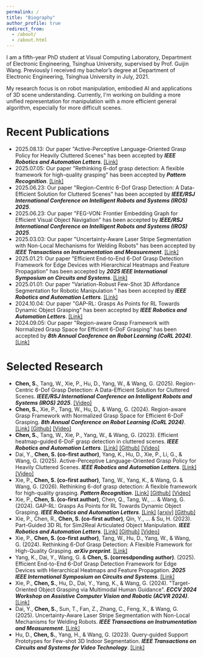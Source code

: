 ```yaml
---
permalink: /
title: "Biography"
author_profile: true
redirect_from: 
  - /about/
  - /about.html
---
```


I am a fifth-year PhD student at Visual Computing Laboratory, Department of Electronic Engineering, Tsinghua University, supervised by Prof. Guijin Wang. Previously I received my bachelor’s degree at Department of Electronic Engineering, Tsinghua University in July, 2021.

My research focus is on robot manipulation, embodied AI and applications of 3D scene understanding. Currently, I'm working on building a more unified representation for manipulation with a more efficient general algorithm, especially for more difficult scenes.

# Recent Publications

- 2025.08.13: Our paper "Active-Perceptive Language-Oriented Grasp Policy for Heavily Cluttered Scenes" has been accepted by ***IEEE Robotics and Automation Letters***. [[Link]](https://ieeexplore.ieee.org/document/11146494)
- 2025.07.05: Our paper "Rethinking 6-dof grasp detection: A flexible framework for high-quality grasping" has been accepted by ***Pattern Recognition***. [[Link]](https://www.sciencedirect.com/science/article/pii/S0031320325007484)
- 2025.06.23: Our paper "Region-Centric 6-Dof Grasp Detection: A Data-Efficient Solution for Cluttered Scenes" has been accepted by ***IEEE/RSJ International Conference on Intelligent Robots and Systems (IROS) 2025***.
- 2025.06.23: Our paper "FEG-VON: Frontier Embedding Graph for Efficient Visual Object Navigation" has been accepted by ***IEEE/RSJ International Conference on Intelligent Robots and Systems (IROS) 2025***.
- 2025.03.03: Our paper "Uncertainty-Aware Laser Stripe Segmentation with Non-Local Mechanisms for Welding Robots" has been accepted by ***IEEE Transactions on Instrumentation and Measurement***. [[Link]](https://ieeexplore.ieee.org/abstract/document/10909245)
- 2025.01.21: Our paper "Efficient End-to-End 6-Dof Grasp Detection Framework for Edge Devices with Hierarchical Heatmaps and Feature Propagation" has been accepted by ***2025 IEEE International Symposium on Circuits and Systems***. [[Link]](https://arxiv.org/abs/2410.22980)
- 2025.01.01: Our paper "Variation-Robust Few-Shot 3D Affordance Segmentation for Robotic Manipulation
" has been accepted by ***IEEE Robotics and Automation Letters***. [[Link]](https://ieeexplore.ieee.org/abstract/document/10819648/)
- 2024.10.04: Our paper "GAP-RL: Grasps As Points for RL Towards Dynamic Object Grasping" has been accepted by ***IEEE Robotics and Automation Letters***. [[Link]](https://ieeexplore.ieee.org/abstract/document/10168242/)
- 2024.09.05: Our paper "Region-aware Grasp Framework with Normalized Grasp Space for Efficient 6-DoF Grasping" has been accepted by ***8th Annual Conference on Robot Learning (CoRL 2024)***. [[Link]](https://openreview.net/forum?id=jPkOFAiOzf)
<!-- - 2024.08.15: Our paper "Target-Oriented Object Grasping via Multimodal Human Guidance" has been accepted by ***ECCV 2024 Workshop on Assistive Computer Vision and Robotic (ACVR 2024)***. [[Link]](https://arxiv.org/abs/2408.11138)
- 2024.06.07: Our paper "Category-Agnostic Pose Estimation for Point Clouds" has been accepted by ***IEEE International Conference on Image Processing 2024 (ICIP 2024)***. [[Link]](https://arxiv.org/abs/2403.07437) -->
<!-- - 2024.03.22: Our paper "Rethinking 6-Dof Grasp Detection: A Flexible Framework for High-Quality Grasping" is released in ***arXiv preprint***. [[Link]](https://arxiv.org/abs/2403.15054) -->
<!-- - 2023.10.25: Our paper "Query-guided Support Prototypes for Few-shot 3D Indoor Segmentation" is accepted for publication in ***IEEE Transactions on Circuits and Systems for Video Technology***. [[Link]](https://ieeexplore.ieee.org/abstract/document/10295521/) -->
<!-- - 2023.09.07: Our paper "Part-Guided 3D RL for Sim2Real Articulated Object Manipulation" is accepted for publication in ***IEEE Robotics and Automation Letters***. [[Link]](https://ieeexplore.ieee.org/abstract/document/10242361/) -->
<!-- - 2023.06.30: Our paper "Efficient heatmap-guided 6-DoF grasp detection in cluttered scenes" is accepted for publication in ***IEEE Robotics and Automation Letters***. [[Link]](https://ieeexplore.ieee.org/abstract/document/10168242/) -->
<!-- - 2022.12.13: Our paper "Distribution-aware Low-bit Quantization for 3D Point Cloud Networks" is accepted for publication in ***VCIP 2022***. [[Link]](https://ieeexplore.ieee.org/abstract/document/10008887) -->

# Selected Research

- **Chen, S.**, Tang, W., Xie, P., Hu, D., Yang, W., & Wang, G. (2025). Region-Centric 6-Dof Grasp Detection: A Data-Efficient Solution for Cluttered Scenes. ***IEEE/RSJ International Conference on Intelligent Robots and Systems (IROS) 2025***. [[Video]](https://www.youtube.com/watch?v=M17wfPsagN8)
- **Chen, S.**, Xie, P., Tang, W., Hu, D., & Wang, G. (2024). Region-aware Grasp Framework with Normalized Grasp Space for Efficient 6-DoF Grasping. ***8th Annual Conference on Robot Learning (CoRL 2024)***. [[Link]](https://openreview.net/forum?id=jPkOFAiOzf) [[Github]](https://github.com/THU-VCLab/RegionNormalizedGrasp) [[Video]](https://www.youtube.com/watch?v=RyozevPocX4)
- **Chen, S.**, Tang, W., Xie, P., Yang, W., & Wang, G. (2023). Efficient heatmap-guided 6-DoF grasp detection in cluttered scenes. ***IEEE Robotics and Automation Letters***. [[Link]](https://ieeexplore.ieee.org/abstract/document/10168242/) [[Github]](https://github.com/THU-VCLab/HGGD) [[Video]](https://www.youtube.com/watch?v=V8gG1eHbrsU)
- Dai, Y., **Chen, S. (co-first author)**, Yang, K., Hu, D., Xie, P., Li, G., & Wang, G. (2025). Active-Perceptive Language-Oriented Grasp Policy for Heavily Cluttered Scenes. ***IEEE Robotics and Automation Letters***. [[Link]](https://ieeexplore.ieee.org/document/11146494) [[Video]](https://www.youtube.com/watch?v=r4whdh9Q_5w)
- Xie, P., **Chen, S. (co-first author)**, Tang, W., Yang, K., & Wang, G. & Wang, G. (2026). Rethinking 6-dof grasp detection: A flexible framework for high-quality grasping. ***Pattern Recognition***. [[Link]](https://www.sciencedirect.com/science/article/pii/S0031320325007484) [[Github]](https://github.com/THU-VCLab/FlexLoG) [[Video]](https://www.youtube.com/watch?v=9g1K2-C8koc)
- Xie, P., **Chen, S. (co-first author)**, Chen, Q., Tang, W., ... & Wang, G. (2024). GAP-RL: Grasps As Points for RL Towards Dynamic Object Grasping. ***IEEE Robotics and Automation Letters***. [[Link]](https://ieeexplore.ieee.org/abstract/document/10750070) [[arxiv]](http://arxiv.org/abs/2410.03509)  [[Github]](https://github.com/THU-VCLab/GAP-RL)
- Xie, P., Chen, R., **Chen, S. (co-first author)**, Qin, Y., ... & Su, H. (2023). Part-Guided 3D RL for Sim2Real Articulated Object Manipulation. ***IEEE Robotics and Automation Letters***. [[Link]](https://ieeexplore.ieee.org/abstract/document/10242361/) [[Github]](https://github.com/THU-VCLab/Part-Guided-3D-RL-for-Sim2Real-Articulated-Object-Manipulation) [[Video]](https://www.youtube.com/watch?v=b8KvOjlGNJs)
- Xie, P., **Chen, S. (co-first author)**, Tang, W., Hu, D., Yang, W., & Wang, G. (2024). Rethinking 6-Dof Grasp Detection: A Flexible Framework for High-Quality Grasping. ***arXiv preprint***. [[Link]](https://arxiv.org/abs/2403.15054)
- Yang, K., Dai, Y., Wang, G. & **Chen, S. (corresdponding author)**. (2025). Efficient End-to-End 6-Dof Grasp Detection Framework for Edge Devices with Hierarchical Heatmaps and Feature Propagation. ***2025 IEEE International Symposium on Circuits and Systems***. [[Link]](https://arxiv.org/abs/2410.22980)
- Xie, P., **Chen, S.**, Hu, D., Dai, Y., Yang, K., & Wang, G. (2024). "Target-Oriented Object Grasping via Multimodal Human Guidance". ***ECCV 2024 Workshop on Assistive Computer Vision and Robotic (ACVR 2024)***. [[Link]](https://arxiv.org/abs/2408.11138)
- Dai, Y., **Chen, S.**, Sun, T., Fan, Z., Zhang, C., Feng, X., & Wang, G. (2025). Uncertainty-Aware Laser Stripe Segmentation with Non-Local Mechanisms for Welding Robots. ***IEEE Transactions on Instrumentation and Measurement***. [[Link]](https://ieeexplore.ieee.org/abstract/document/10909245/)
- Hu, D., **Chen, S.**, Yang, H., & Wang, G. (2023). Query-guided Support Prototypes for Few-shot 3D Indoor Segmentation. ***IEEE Transactions on Circuits and Systems for Video Technology***. [[Link]](https://ieeexplore.ieee.org/abstract/document/10295521)
